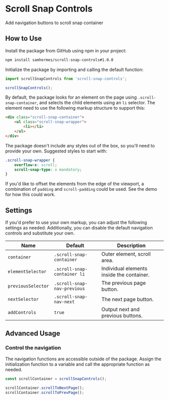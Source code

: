 # Scroll Snap Controls

Add navigation buttons to scroll snap container

## How to Use

Install the package from GitHub using npm in your project:

```bash
npm install samhermes/scroll-snap-controls#1.0.0
```

Initialize the package by importing and calling the default function:

```js
import scrollSnapControls from 'scroll-snap-controls';

scrollSnapControls();
```

By default, the package looks for an element on the page using `.scroll-snap-container`, and selects the child elements using an `li` selector. The element need to use the following markup structure to support this:

```html
<div class="scroll-snap-container">
    <ul class="scroll-snap-wrapper">
        <li></li>
    </ul>
</div>
```

The package doesn't include any styles out of the box, so you'll need to provide your own. Suggested styles to start with:

```css
.scroll-snap-wrapper {
    overflow-x: scroll;
    scroll-snap-type: x mandatory;
}
```

If you'd like to offset the elements from the edge of the viewport, a combination of `padding` and `scroll-padding` could be used. See the demo for how this could work.

## Settings

If you'd prefer to use your own markup, you can adjust the following settings as needed. Additionally, you can disable the default navigation controls and substitute your own.

| Name               | Default                     | Description                               |
| ------------------ | --------------------------- | ----------------------------------------- |
| `container`        | `.scroll-snap-container`    | Outer element, scroll area.               |
| `elementSelector`  | `.scroll-snap-container li` | Individual elements inside the container. |
| `previousSelector` | `.scroll-snap-nav-previous` | The previous page button.                 |
| `nextSelector`     | `.scroll-snap-nav-next`     | The next page button.                     |
| `addControls`      | `true`                      | Output next and previous buttons.         |


## Advanced Usage
### Control the navigation

The navigation functions are accessible outside of the package. Assign the initialization function to a variable and call the appropriate function as needed.

```js
const scrollContainer = scrollSnapControls();

scrollContainer.scrollToNextPage();
scrollContainer.scrollToPrevPage();
```